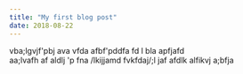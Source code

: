 ```yaml
---
title: "My first blog post"
date: 2018-08-22
---
```


vba;lgvjf'pbj ava vfda  afbf'pddfa fd
l bla apfjafd  
aa;lvafh af aldlj 'p fna /lkijjamd fvkfdaj/;l jaf
afdlk alfikvj a;bfja 

